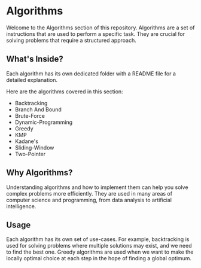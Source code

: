 # Algorithms

Welcome to the Algorithms section of this repository. Algorithms are a set of instructions that are used to perform a specific task. They are crucial for solving problems that require a structured approach.

## What's Inside?

Each algorithm has its own dedicated folder with a README file for a detailed explanation.

Here are the algorithms covered in this section:

- Backtracking
- Branch And Bound
- Brute-Force
- Dynamic-Programming
- Greedy
- KMP
- Kadane's
- Sliding-Window
- Two-Pointer

## Why Algorithms?

Understanding algorithms and how to implement them can help you solve complex problems more efficiently. They are used in many areas of computer science and programming, from data analysis to artificial intelligence.

## Usage

Each algorithm has its own set of use-cases. For example, backtracking is used for solving problems where multiple solutions may exist, and we need to find the best one. Greedy algorithms are used when we want to make the locally optimal choice at each step in the hope of finding a global optimum.

